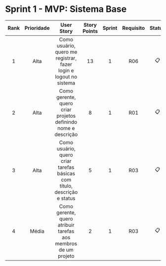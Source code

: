 # Sprint 1 - MVP: Sistema Base

| Rank | Prioridade | User Story | Story Points | Sprint | Requisito | Status |
|:----:|:----------:|:----------:|:------------:|:------:|:---------:|:------:|
| 1 | Alta | Como usuário, quero me registrar, fazer login e logout no sistema | 13 | 1 | R06 | 📋 |
| 2 | Alta | Como gerente, quero criar projetos definindo nome e descrição | 8 | 1 | R01 | 📋 |
| 3 | Alta | Como usuário, quero criar tarefas básicas com título, descrição e status | 5 | 1 | R03 | 📋 |
| 4 | Média | Como gerente, quero atribuir tarefas aos membros de um projeto | 2 | 1 | R03 | 📋 |
